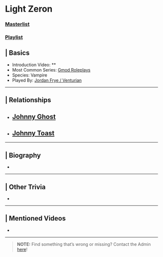 # Light Zeron
### [Masterlist]()
### [Playlist]()

## | Basics
- Introduction Video: **
- Most Common Series: [Gmod Roleplays](6.Series/Gmod/Roleplays.md)
- Species: Vampire
- Played By: [Jordan Frye / Venturian](3.Siblings/3.1.Jordan-Frye-Venturian.md)

----

## | Relationships
- [**Johnny Ghost**](5.Characters/Johnny_Ghost.md)
  - 

- [**Johnny Toast**](5.Characters/Johnny_Toast.md)
  - 

----

## | Biography
- 

----

## | Other Trivia
- 

----

## | Mentioned Videos
- []()

----

> **NOTE:** Find something that’s wrong or missing? Contact the Admin [here](../chapter_2.md)!